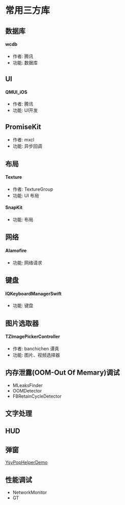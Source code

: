# 常用三方库

## 数据库

#### wcdb
- 作者: 腾讯
- 功能: 数据库

## UI

#### QMUI_iOS
- 作者: 腾讯
- 功能: UI开发

## PromiseKit
- 作者: mxcl
- 功能: 异步回调

## 布局
#### Texture
- 作者: TextureGroup
- 功能: UI 布局

#### SnapKit
- 功能: 布局

## 网络

#### Alamofire
- 功能: 网络请求

## 键盘
#### IQKeyboardManagerSwift
- 功能: 键盘

## 图片选取器
#### TZImagePickerController
- 作者: banchichen 谭真
- 功能: 图片、视频选择器

## 内存泄露(OOM-Out Of Memary)调试

- MLeaksFinder
- OOMDetector
- FBRetainCycleDetector

## 文字处理

## HUD

## 弹窗
[YsyPopHelperDemo](https://github.com/ysyplay/YsyPopHelperDemo)

## 性能调试
- NetworkMonitor
- GT